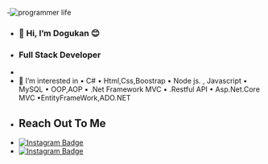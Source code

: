 -![programmer life](https://user-images.githubusercontent.com/104743353/196206298-641912b0-7e85-42a6-91cd-e4d7d2189630.gif)
-  ### 👋 Hi, I’m Dogukan 😊
- ### Full Stack Developer 
- 
- 👀 I’m interested in 
•  C#
• Html,Css,Boostrap
• Node js. , Javascript
• MySQL
• OOP,AOP
• .Net Framework MVC
• .Restful API
• Asp.Net.Core MVC
•EntityFrameWork,ADO.NET
- ## Reach Out To Me
- [![Instagram Badge](https://img.shields.io/badge/-Instagram-C13584?style=flat-quare&labelColor=C13584&logo=instagram&logoColor=white&link=link)](https://www.instagram.com/dogukanonay3)
-  [![Instagram Badge](https://img.shields.io/badge/-Instagram-C57654?style=flat-quare&labelColor=C98778&logo=instagram&logoColor=grey&link=link)](https://www.instagram.com/dogukanonayWork)
